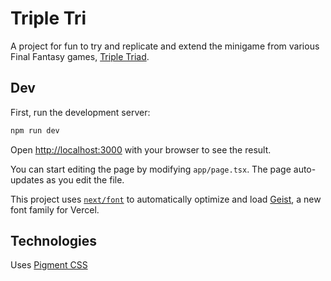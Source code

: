 # Triple Tri

A project for fun to try and replicate and extend the minigame from various Final Fantasy games, [Triple Triad](https://en.wikipedia.org/wiki/Triple_Triad).

## Dev

First, run the development server:

```bash
npm run dev
```

Open [http://localhost:3000](http://localhost:3000) with your browser to see the result.

You can start editing the page by modifying `app/page.tsx`. The page auto-updates as you edit the file.

This project uses [`next/font`](https://nextjs.org/docs/app/building-your-application/optimizing/fonts) to automatically optimize and load [Geist](https://vercel.com/font), a new font family for Vercel.

## Technologies

Uses [Pigment CSS](https://github.com/mui/pigment-css)

